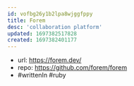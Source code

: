 ```yaml
---
id: vofbg26y1b2lpa8wjggfppy
title: Forem
desc: 'collaboration platform'
updated: 1697382517828
created: 1697382401177
---
```


- url: https://forem.dev/
- repo:  https://github.com/forem/forem
- #writtenIn #ruby